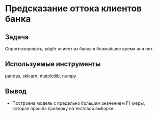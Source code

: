 # Предсказание оттока клиентов банка

## Задача
Спрогнозировать, уйдёт клиент из банка в ближайшее время или нет.

## Используемые инструменты
pandas, sklearn, matplotlib, numpy

## Вывод
* Построена модель с предельно большим значением F1-меры, которая прошла проверку на тестовой выборке.
